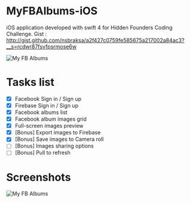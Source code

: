 # MyFBAlbums-iOS

iOS application developed with swift 4 for Hidden Founders Coding Challenge.
Gist : http://gist.github.com/nsbraksa/a2f427c0759fe585675a217002a84ac3?__s=rcdwr87fsvfpsrmose6w


<img src="https://image.ibb.co/eDNGiG/Github_Cover.jpg" alt="My FB Albums">


<h1>Tasks list</h1>

- [x] Facebook Sign in / Sign up
- [x] Firebase Sign in / Sign up
- [x] Facebook albums list
- [x] Facebook album images grid
- [x] Full-screen images preview
- [x] [Bonus] Export images to Firebase
- [x] [Bonus] Save images to Camera roll
- [ ] [Bonus] Images sharing options
- [ ] [Bonus] Pull to refresh

<h1>Screenshots</h1>

<img src="https://image.ibb.co/eDNGiG/Github_Cover.jpg" alt="My FB Albums">
